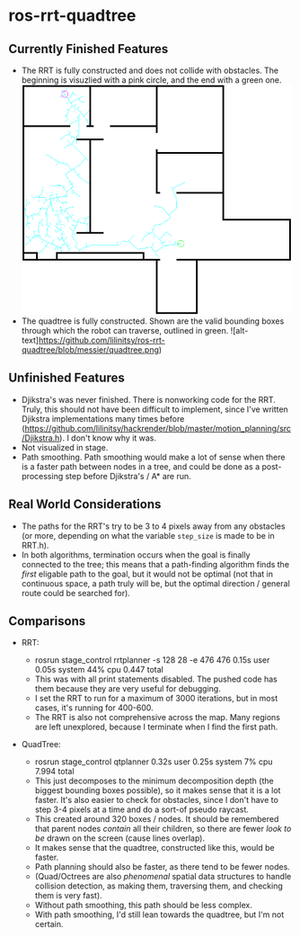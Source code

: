 # ros-rrt-quadtree

## Currently Finished Features
- The RRT is fully constructed and does not collide with obstacles.
The beginning is visuzlied with a pink circle, and the end with a green one.
![alt-text](https://github.com/lilinitsy/ros-rrt-quadtree/blob/messier/rrt.png)
- The quadtree is fully constructed. 
Shown are the valid bounding boxes through which the robot can traverse, outlined in green.
![alt-text]https://github.com/lilinitsy/ros-rrt-quadtree/blob/messier/quadtree.png)

## Unfinished Features
- Djikstra's was never finished. 
There is nonworking code for the RRT. 
Truly, this should not have been difficult to implement, since I've written Djikstra implementations many times before (https://github.com/lilinitsy/hackrender/blob/master/motion_planning/src/Djikstra.h). 
I don't know why it was.
- Not visualized in stage.
- Path smoothing.
Path smoothing would make a lot of sense when there is a faster path between nodes in a tree, and could be done as a post-processing step before Djikstra's / A* are run.

## Real World Considerations
- The paths for the RRT's try to be 3 to 4 pixels away from any obstacles (or more, depending on what the variable ``step_size`` is made to be in RRT.h).
- In both algorithms, termination occurs when the goal is finally connected to the tree; this means that a path-finding algorithm finds the *first* eligable path to the goal, but it would not be optimal (not that in continuous space, a path truly will be, but the optimal direction / general route could be searched for).

## Comparisons
- RRT:
  - rosrun stage_control rrtplanner -s 128 28 -e 476 476  0.15s user 0.05s system 44% cpu 0.447 total
  - This was with all print statements disabled. The pushed code has them because they are very useful for debugging.
  - I set the RRT to run for a maximum of 3000 iterations, but in most cases, it's running for 400-600.
  - The RRT is also not comprehensive across the map. Many regions are left unexplored, because I terminate when I find the first path.
  
- QuadTree:
  - rosrun stage_control qtplanner  0.32s user 0.25s system 7% cpu 7.994 total
  - This just decomposes to the minimum decomposition depth (the biggest bounding boxes possible), so it makes sense that it is a lot faster. It's also easier to check for obstacles, since I don't have to step 3-4 pixels at a time and do a sort-of pseudo raycast.
  - This created around 320 boxes / nodes. It should be remembered that parent nodes *contain* all their children, so there are fewer *look to be* drawn on the screen (cause lines overlap).
  - It makes sense that the quadtree, constructed like this, would  be faster.
  - Path planning should also be faster, as there tend to be fewer nodes. 
  - (Quad/Octrees are also *phenomenal* spatial data structures to handle collision detection, as making them, traversing them, and checking them is very fast).
  - Without path smoothing, this path should be less complex.
  - With path smoothing, I'd still lean towards the quadtree, but I'm not certain.
